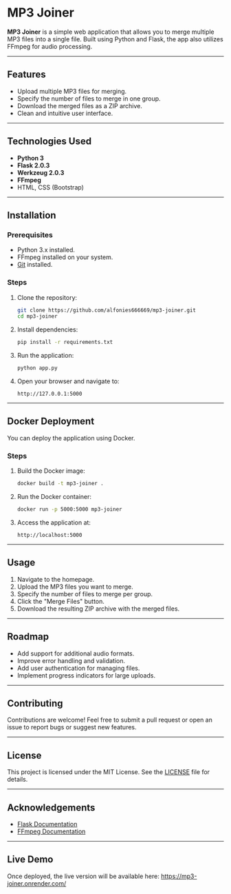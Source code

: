 # MP3 Joiner

**MP3 Joiner** is a simple web application that allows you to merge multiple MP3 files into a single file. Built using
Python and Flask, the app also utilizes FFmpeg for audio processing.

---

## Features

- Upload multiple MP3 files for merging.
- Specify the number of files to merge in one group.
- Download the merged files as a ZIP archive.
- Clean and intuitive user interface.

---

## Technologies Used

- **Python 3**
- **Flask 2.0.3**
- **Werkzeug 2.0.3**
- **FFmpeg**
- HTML, CSS (Bootstrap)

---

## Installation

### Prerequisites

- Python 3.x installed.
- FFmpeg installed on your system.
- [Git](https://git-scm.com/) installed.

### Steps

1. Clone the repository:
   ```bash
   git clone https://github.com/alfonies666669/mp3-joiner.git
   cd mp3-joiner
   ```

2. Install dependencies:
   ```bash
   pip install -r requirements.txt
   ```

3. Run the application:
   ```bash
   python app.py
   ```

4. Open your browser and navigate to:
   ```
   http://127.0.0.1:5000
   ```

---

## Docker Deployment

You can deploy the application using Docker.

### Steps

1. Build the Docker image:
   ```bash
   docker build -t mp3-joiner .
   ```

2. Run the Docker container:
   ```bash
   docker run -p 5000:5000 mp3-joiner
   ```

3. Access the application at:
   ```
   http://localhost:5000
   ```

---

## Usage

1. Navigate to the homepage.
2. Upload the MP3 files you want to merge.
3. Specify the number of files to merge per group.
4. Click the "Merge Files" button.
5. Download the resulting ZIP archive with the merged files.

---

## Roadmap

- Add support for additional audio formats.
- Improve error handling and validation.
- Add user authentication for managing files.
- Implement progress indicators for large uploads.

---

## Contributing

Contributions are welcome! Feel free to submit a pull request or open an issue to report bugs or suggest new features.

---

## License

This project is licensed under the MIT License. See the [LICENSE](LICENSE) file for details.

---

## Acknowledgements

- [Flask Documentation](https://flask.palletsprojects.com/)
- [FFmpeg Documentation](https://ffmpeg.org/documentation.html)

---

## Live Demo

Once deployed, the live version will be available here:
https://mp3-joiner.onrender.com/